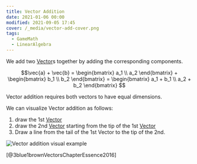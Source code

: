 ```yaml
---
title: Vector Addition
date: 2021-01-06 00:00
modified: 2021-09-05 17:45
cover: /_media/vector-add-cover.png
tags:
  - GameMath
  - LinearAlgebra
---
```


We add two [Vector](permanent/vector.md)s together by adding the corresponding components.

$$\vec{a} + \vec{b} = \begin{bmatrix} a_1 \\ a_2 \end{bmatrix} + \begin{bmatrix} b_1 \\ b_2 \end{bmatrix} = \begin{bmatrix} a_1 + b_1 \\ a_2 + b_2 \end{bmatrix} $$

Vector addition requires both vectors to have equal dimensions.

We can visualize Vector addition as follows:

1. draw the 1st [Vector](permanent/vector.md)
2. draw the 2nd [Vector](permanent/vector.md) starting from the tip of the 1st [Vector](permanent/vector.md)
3. Draw a line from the tail of the 1st Vector to the tip of the 2nd.

![Vector addition visual example](/_media/vector-add-example.gif)

[@3blue1brownVectorsChapterEssence2016]